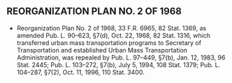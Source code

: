 ## **REORGANIZATION PLAN NO. 2 OF 1968**
* Reorganization Plan No. 2 of 1968, 33 F.R. 6965, 82 Stat. 1369, as amended Pub. L. 90–623, §7(d), Oct. 22, 1968, 82 Stat. 1316, which transferred urban mass transportation programs to Secretary of Transportation and established Urban Mass Transportation Administration, was repealed by Pub. L. 97–449, §7(b), Jan. 12, 1983, 96 Stat. 2445; Pub. L. 103–272, §7(b), July 5, 1994, 108 Stat. 1379; Pub. L. 104–287, §7(2), Oct. 11, 1996, 110 Stat. 3400.